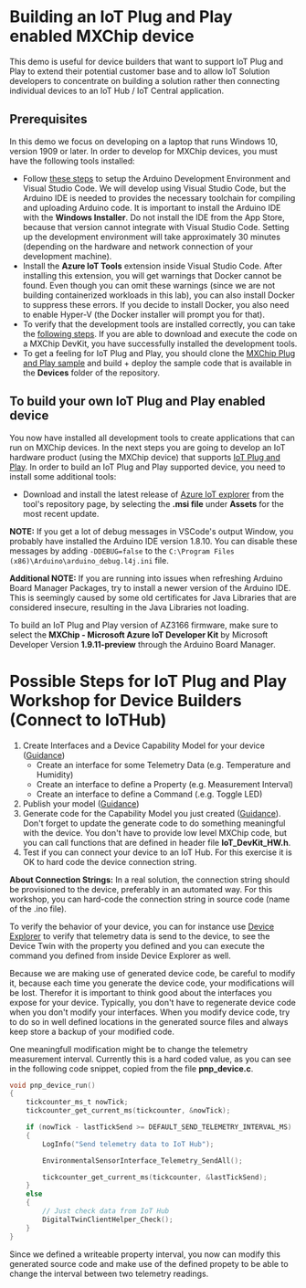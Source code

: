 # Building an IoT Plug and Play enabled MXChip device
This demo is useful for device builders that want to support IoT Plug and Play to extend their potential customer base and to allow IoT Solution developers to concentrate on building a solution rather then connecting individual devices to an IoT Hub / IoT Central application.
## Prerequisites
In this demo we focus on developing on a laptop that runs Windows 10, version 1909 or later. In order to develop for MXChip devices, you must have the following tools installed:
- Follow [these steps](https://docs.microsoft.com/en-us/azure/iot-hub/iot-hub-arduino-iot-devkit-az3166-get-started#prepare-the-development-environment) to setup the Arduino Development Environment and Visual Studio Code. We will develop using Visual Studio Code, but the Arduino IDE is needed to provides the necessary toolchain for compiling and uploading Arduino code. It is important to install the Arduino IDE with the **Windows Installer**. Do not install the IDE from the App Store, because that version cannot integrate with Visual Studio Code. Setting up the development environment will take approximately 30 minutes (depending on the hardware and network connection of your development machine).
- Install the **Azure IoT Tools** extension inside Visual Studio Code. After installing this extension, you will get warnings that Docker cannot be found. Even though you can omit these warnings (since we are not building containerized workloads in this lab), you can also install Docker to suppress these errors. If you decide to install Docker, you also need to enable Hyper-V (the Docker installer will prompt you for that).
- To verify that the development tools are installed correctly, you can take the [following steps](https://docs.microsoft.com/en-us/azure/iot-hub/iot-hub-arduino-iot-devkit-az3166-get-started#build-your-first-project). If you are able to download and execute the code on a MXChip DevKit, you have successfully installed the development tools.
- To get a feeling for IoT Plug and Play, you should clone the [MXChip Plug and Play sample](https://github.com/Azure-Samples/mxchip-iot-devkit-pnp) and build + deploy the sample code that is available in the **Devices** folder of the repository.
## To build your own IoT Plug and Play enabled device
You now have installed all development tools to create applications that can run on MXChip devices. In the next steps you are going to develop an IoT hardware product (using the MXChip device) that supports [IoT Plug and Play](https://docs.microsoft.com/en-us/azure/iot-pnp/overview-iot-plug-and-play#develop-an-iot-device-application). In order to build an IoT Plug and Play supported device, you need to install some additional tools:
- Download and install the latest release of [Azure IoT explorer](https://github.com/Azure/azure-iot-explorer/releases) from the tool's repository page, by selecting the **.msi file** under **Assets** for the most recent update.

**NOTE:** If you get a lot of debug messages in VSCode's output Window, you probably have installed the Arduino IDE version 1.8.10. You can disable these messages by adding `-DDEBUG=false` to the `C:\Program Files (x86)\Arduino\arduino_debug.l4j.ini` file.

**Additional NOTE:** If you are running into issues when refreshing Arduino Board Manager Packages, try to install a newer version of the Arduino IDE. This is seemingly caused by some old certificates for Java Libraries that are considered insecure, resulting in the Java Libraries not loading.

To build an IoT Plug and Play version of AZ3166 firmware, make sure to select the **MXChip - Microsoft Azure IoT Developer Kit** by Microsoft Developer Version **1.9.11-preview** through the Arduino Board Manager.

# Possible Steps for IoT Plug and Play Workshop for Device Builders (Connect to IoTHub)
1) Create Interfaces and a Device Capability Model for your device ([Guidance](https://docs.microsoft.com/en-us/azure/iot-pnp/tutorial-pnp-visual-studio-code#model-your-device))
   - Create an interface for some Telemetry Data (e.g. Temperature and Humidity)
   - Create an interface to define a Property (e.g. Measurement Interval)
   - Create an interface to define a Command (.e.g. Toggle LED)
1) Publish your model ([Guidance](https://docs.microsoft.com/en-us/azure/iot-pnp/tutorial-pnp-visual-studio-code#publish-the-model)) 
1) Generate code for the Capability Model you just created ([Guidance](https://docs.microsoft.com/en-us/azure/iot-pnp/tutorial-pnp-visual-studio-code#generate-code)). Don't forget to update the generate code to do something meaningful with the device. You don't have to provide low level MXChip code, but you can call functions that are defined in header file **IoT_DevKit_HW.h**. 
1) Test if you can connect your device to an IoT Hub. For this exercise it is OK to hard code the device connection string.

**About Connection Strings:** In a real solution, the connection string should be provisioned to the device, preferably in an automated way. For this workshop, you can hard-code the connection string in source code (name of the .ino file). 

To verify the behavior of your device, you can for instance use [Device Explorer](https://github.com/Azure/azure-iot-sdk-csharp/tree/master/tools/DeviceExplorer) to verify that telemetry data is send to the device, to see the Device Twin with the property you defined and you can execute the command you defined from inside Device Explorer as well.

Because we are making use of generated device code, be careful to modify it, because each time you generate the device code, your modifications will be lost. Therefor it is important to think good about the interfaces you expose for your device. Typically, you don't have to regenerate device code when you don't modify your interfaces. When you modify device code, try to do so in well defined locations in the generated source files and always keep store a backup of your modified code.

One meaningfull modification might be to change the telemetry measurement interval. Currently this is a hard coded value, as you can see in the following code snippet, copied from the file **pnp_device.c**.

``` C
void pnp_device_run()
{
    tickcounter_ms_t nowTick;
    tickcounter_get_current_ms(tickcounter, &nowTick);

    if (nowTick - lastTickSend >= DEFAULT_SEND_TELEMETRY_INTERVAL_MS)
    {
        LogInfo("Send telemetry data to IoT Hub");

        EnvironmentalSensorInterface_Telemetry_SendAll();

        tickcounter_get_current_ms(tickcounter, &lastTickSend);
    }
    else
    {
        // Just check data from IoT Hub
        DigitalTwinClientHelper_Check();
    }
}
```

Since we defined a writeable property interval, you now can modify this generated source code and make use of the defined propety to be able to change the interval between two telemetry readings.